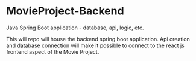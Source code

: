 # MovieProject-Backend
Java Spring Boot application - database, api, logic, etc.

This will repo will house the backend spring boot application. Api creation and database connection will make it possible to connect 
to the react js frontend aspect of the Movie Project.
